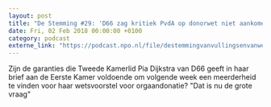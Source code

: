```yaml
---
layout: post
title: "De Stemming #29: 'D66 zag kritiek PvdA op donorwet niet aankomen'"
date: Fri, 02 Feb 2018 00:00:00 +0100
category: podcast
externe_link: "https://podcast.npo.nl/file/destemmingvanvullingsenvanweezel/2962/nporadio1_destemmingvanvullingsenvanweezel_20180202_de-stemming-29-d66-zag-kritiek-pvda-op-donorwet-niet-aankomen.mp3"
---
```


Zijn de garanties die Tweede Kamerlid Pia Dijkstra van D66 geeft in haar brief aan de Eerste Kamer voldoende om volgende week een meerderheid te vinden voor haar wetsvoorstel voor orgaandonatie? "Dat is nu de grote vraag"

